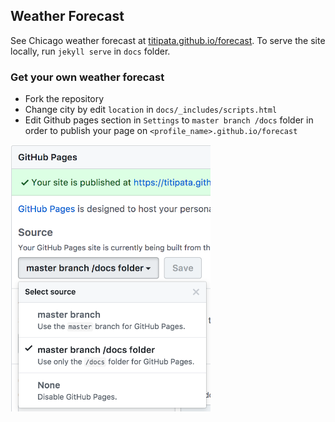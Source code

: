 ## Weather Forecast

See Chicago weather forecast at [titipata.github.io/forecast](https://titipata.github.io/forecast/).
To serve the site locally, run `jekyll serve` in `docs` folder.


### Get your own weather forecast

- Fork the repository
- Change city by edit `location` in `docs/_includes/scripts.html`
- Edit Github pages section in `Settings` to `master branch /docs` folder
in order to publish your page on `<profile_name>.github.io/forecast`

<div align = 'left'>
  <img src="images/gh-pages.png" width="320" />
</div>

